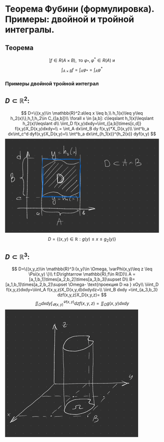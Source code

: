 # Теорема Фубини (формулировка). Примеры: двойной и тройной интегралы.

## Теорема 

$$] f\in R(A\times B), \text{ то }\varphi_*,\varphi^*\in R(A) \text{ и }$$
$$\int_{A\times B}f=\int_A \varphi_*=\int_A \varphi^*$$

### Примеры двойной тройной интеграл

## $D\subset\mathbb{R}^2$:

$$
  D=\{(x,y)\in \mathbb{R}^2:a\leq x \leq b,\\
h_1(x)\leq y\leq h_2(x)\},h_1,h_2\in C_{[a,b]}\\
\forall x \in [a,b]: c\leqslant h_1(x)\leqslant h_2(x)\leqslant d\\
\iint_D f(x,y)dxdy=\iint_{[a,b]\times[c,d]} f(x,y)X_D(x,y)dxdy=\\
= \int_A dx\int_B dy f(x,y)*X_D(x,y)\\
\int^b_a dx\int_c^d dyf(x,y)X_D(x,y)=\\
\int^b_a dx\int_{h_1(x)}^{h_2(x)} dyf(x,y)
$$
![площадь](attachments/11билет_график.png)
$$D=\{(x,y)\in\mathbb{R}:g(y)\leq x\leq g_2(y)\}$$

## $D\subset\mathbb{R}^3$:

$$
D=\{(x,y,z)\in \mathbb{R}^3:(x,y)\in \Omega, \varPhi(x,y)\leq z \leq \Psi(x,y) \}\\
f:D\rightarrow \mathbb{R},f\in R(D)\\
A = [a_1,b_1]\times[a_2,b_2]\times[a_3,b_3]\supset D\\
B= [a_1,b_1]\times[a_2,b_2]\supset \Omega- \text{проекция D на } xOy\\
\iiint_D f(x,y,z)dxdy=\iiint_A f(x,y,z)X_D(x,y,d)dxdydz=\\
\iint_B dxdy =\int_{a_3,b_3} dzf(x,y,z)X_D(x,y,z)=
$$
$$
\iint_{\Omega}dxdy\int_{\varPhi(x,y)}^{\varPsi(x,y)}dz f(x,y,z)=\iint_{\Omega}g(x,y)dxdy
$$
![Цилиндр](attachments/11билет_Цилиндр.png)